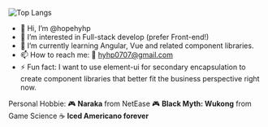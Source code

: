 ![Top Langs](https://github-readme-stats.vercel.app/api/top-langs/?username=hopehyhp)
- 👋 Hi, I’m @hopehyhp
- 👀 I’m interested in Full-stack develop (prefer Front-end!)
- 🌱 I’m currently learning Angular, Vue and related component libraries.
- 📫 How to reach me: 📧 hyhp0707@gmail.com
- ⚡ Fun fact: I want to use element-ui for secondary encapsulation to create component libraries that better fit the business perspective right now.


Personal Hobbie: 🎮 **Naraka** from NetEase 🎮 **Black Myth: Wukong** from Game Science ☕ **Iced Americano forever**
<!---
hopehyhp/hopehyhp is a ✨ special ✨ repository because its `README.md` (this file) appears on your GitHub profile.
You can click the Preview link to take a look at your changes.
--->
